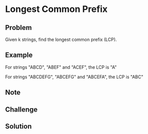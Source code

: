 Longest Common Prefix
===


Problem
-------

Given k strings, find the longest common prefix (LCP).

Example
-------

For strings "ABCD", "ABEF" and "ACEF", the LCP is "A"

For strings "ABCDEFG", "ABCEFG" and "ABCEFA", the LCP is "ABC"

Note
---------

Challenge
---------

Solution
--------

